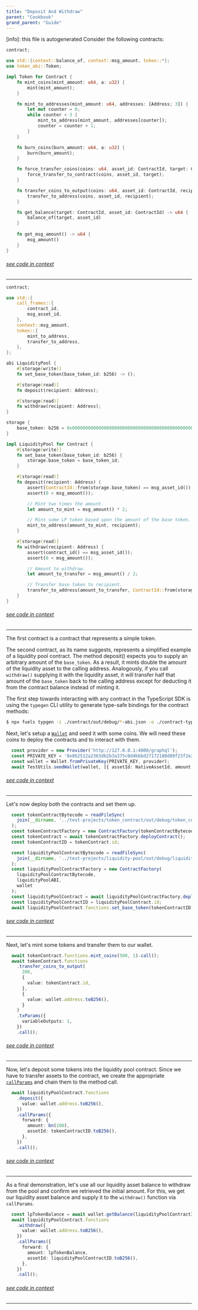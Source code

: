 ```yaml
---
title: "Deposit And Withdraw"
parent: "Cookbook"
grand_parent: "Guide"
---
```


[info]: this file is autogenerated
Consider the following contracts:


```rust
contract;

use std::{context::balance_of, context::msg_amount, token::*};
use token_abi::Token;

impl Token for Contract {
    fn mint_coins(mint_amount: u64, a: u32) {
        mint(mint_amount);
    }

    fn mint_to_addresses(mint_amount: u64, addresses: [Address; 3]) {
        let mut counter = 0;
        while counter < 3 {
            mint_to_address(mint_amount, addresses[counter]);
            counter = counter + 1;
        }
    }

    fn burn_coins(burn_amount: u64, a: u32) {
        burn(burn_amount);
    }

    fn force_transfer_coins(coins: u64, asset_id: ContractId, target: ContractId) {
        force_transfer_to_contract(coins, asset_id, target);
    }

    fn transfer_coins_to_output(coins: u64, asset_id: ContractId, recipient: Address) {
        transfer_to_address(coins, asset_id, recipient);
    }

    fn get_balance(target: ContractId, asset_id: ContractId) -> u64 {
        balance_of(target, asset_id)
    }
    
    fn get_msg_amount() -> u64 {
        msg_amount()
    }
}
```
###### [see code in context](https://github.com/FuelLabs/fuels-ts/blob/master/packages/fuel-gauge/test-projects/token_contract/src/main.sw#L1-L40)

---



```rust
contract;

use std::{
    call_frames::{
        contract_id,
        msg_asset_id,
    },
    context::msg_amount,
    token::{
        mint_to_address,
        transfer_to_address,
    },
};

abi LiquidityPool {
    #[storage(write)]
    fn set_base_token(base_token_id: b256) -> ();

    #[storage(read)]
    fn deposit(recipient: Address);

    #[storage(read)]
    fn withdraw(recipient: Address);
}

storage {
    base_token: b256 = 0x0000000000000000000000000000000000000000000000000000000000000000,
}

impl LiquidityPool for Contract {
    #[storage(write)]
    fn set_base_token(base_token_id: b256) {
        storage.base_token = base_token_id;
    }

    #[storage(read)]
    fn deposit(recipient: Address) {
        assert(ContractId::from(storage.base_token) == msg_asset_id());
        assert(0 < msg_amount());

        // Mint two times the amount.
        let amount_to_mint = msg_amount() * 2;

        // Mint some LP token based upon the amount of the base token.
        mint_to_address(amount_to_mint, recipient);
    }

    #[storage(read)]
    fn withdraw(recipient: Address) {
        assert(contract_id() == msg_asset_id());
        assert(0 < msg_amount());

        // Amount to withdraw.
        let amount_to_transfer = msg_amount() / 2;

        // Transfer base token to recipient.
        transfer_to_address(amount_to_transfer, ContractId::from(storage.base_token), recipient);
    }
}
```
###### [see code in context](https://github.com/FuelLabs/fuels-ts/blob/master/packages/fuel-gauge/test-projects/liquidity-pool/src/main.sw#L1-L61)

---


The first contract is a contract that represents a simple token.

The second contract, as its name suggests, represents a simplified example of a liquidity pool contract. The method deposit() expects you to supply an arbitrary amount of the `base_token`. As a result, it mints double the amount of the liquidity asset to the calling address. Analogously, if you call `withdraw()` supplying it with the liquidity asset, it will transfer half that amount of the `base_token` back to the calling address except for deducting it from the contract balance instead of minting it.

The first step towards interacting with any contract in the TypeScript SDK is using the `typegen` CLI utility to generate type-safe bindings for the contract methods:

```sh
$ npx fuels typgen -i ./contract/out/debug/*-abi.json -o ./contract-types
```

Next, let's setup a [`Wallet`](../wallets/index.md) and seed it with some coins. We will need these coins to deploy the contracts and to interact with them.


```typescript
  const provider = new Provider('http://127.0.0.1:4000/graphql');
  const PRIVATE_KEY = '0x862512a2363db2b3a375c0d4bbbd27172180d89f23f2e259bac850ab02619301';
  const wallet = Wallet.fromPrivateKey(PRIVATE_KEY, provider);
  await TestUtils.seedWallet(wallet, [{ assetId: NativeAssetId, amount: bn(100_000) }]);
```
###### [see code in context](https://github.com/FuelLabs/fuels-ts/blob/master/packages/fuel-gauge/src/doc-examples.test.ts#L434-L439)

---


Let's now deploy both the contracts and set them up.


```typescript
  const tokenContractBytecode = readFileSync(
    join(__dirname, '../test-projects/token_contract/out/debug/token_contract.bin')
  );
  const tokenContractFactory = new ContractFactory(tokenContractBytecode, tokenContractABI, wallet);
  const tokenContract = await tokenContractFactory.deployContract();
  const tokenContractID = tokenContract.id;

  const liquidityPoolContractBytecode = readFileSync(
    join(__dirname, '../test-projects/liquidity-pool/out/debug/liquidity-pool.bin')
  );
  const liquidityPoolContractFactory = new ContractFactory(
    liquidityPoolContractBytecode,
    liquidityPoolABI,
    wallet
  );
  const liquidityPoolContract = await liquidityPoolContractFactory.deployContract();
  const liquidityPoolContractID = liquidityPoolContract.id;
  await liquidityPoolContract.functions.set_base_token(tokenContractID).call();
```
###### [see code in context](https://github.com/FuelLabs/fuels-ts/blob/master/packages/fuel-gauge/src/doc-examples.test.ts#L441-L460)

---


Next, let's mint some tokens and transfer them to our wallet.


```typescript
  await tokenContract.functions.mint_coins(500, 1).call();
  await tokenContract.functions
    .transfer_coins_to_output(
      200,
      {
        value: tokenContract.id,
      },
      {
        value: wallet.address.toB256(),
      }
    )
    .txParams({
      variableOutputs: 1,
    })
    .call();
```
###### [see code in context](https://github.com/FuelLabs/fuels-ts/blob/master/packages/fuel-gauge/src/doc-examples.test.ts#L463-L479)

---


Now, let's deposit some tokens into the liquidity pool contract. Since we have to transfer assets to the contract, we create the appropriate [`callParams`](../contracts/call-parameters.md) and chain them to the method call.


```typescript
  await liquidityPoolContract.functions
    .deposit({
      value: wallet.address.toB256(),
    })
    .callParams({
      forward: {
        amount: bn(100),
        assetId: tokenContractID.toB256(),
      },
    })
    .call();
```
###### [see code in context](https://github.com/FuelLabs/fuels-ts/blob/master/packages/fuel-gauge/src/doc-examples.test.ts#L482-L494)

---


As a final demonstration, let's use all our liquidity asset balance to withdraw from the pool and confirm we retrieved the initial amount. For this, we get our liquidity asset balance and supply it to the `withdraw()` function via `callParams`.


```typescript
  const lpTokenBalance = await wallet.getBalance(liquidityPoolContractID.toB256());
  await liquidityPoolContract.functions
    .withdraw({
      value: wallet.address.toB256(),
    })
    .callParams({
      forward: {
        amount: lpTokenBalance,
        assetId: liquidityPoolContractID.toB256(),
      },
    })
    .call();
```
###### [see code in context](https://github.com/FuelLabs/fuels-ts/blob/master/packages/fuel-gauge/src/doc-examples.test.ts#L501-L514)

---

